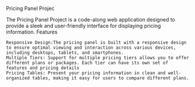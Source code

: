 Pricing Panel Projec

The Pricing Panel Project is a code-along web application designed to provide a sleek and user-friendly interface for displaying pricing information.
Features

    Responsive Design:The pricing panel is built with a responsive design to ensure optimal viewing and interaction across various devices, including desktops, tablets, and smartphones.
    Multiple Tiers: Support for multiple pricing tiers allows you to offer different plans or packages. Each tier can have its own set of features and pricing details
    Pricing Tables: Present your pricing information in clean and well-organized tables, making it easy for users to compare different plans.